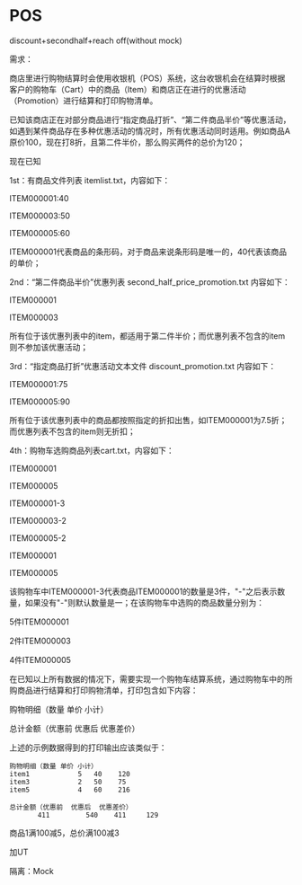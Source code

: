 POS
===

discount+secondhalf+reach off(without mock)



需求：

商店里进行购物结算时会使用收银机（POS）系统，这台收银机会在结算时根据客户的购物车（Cart）中的商品（Item）和商店正在进行的优惠活动（Promotion）进行结算和打印购物清单。

已知该商店正在对部分商品进行“指定商品打折”、“第二件商品半价”等优惠活动，如遇到某件商品存在多种优惠活动的情况时，所有优惠活动同时适用。例如商品A原价100，现在打8折，且第二件半价，那么购买两件的总价为120；

现在已知

1st：有商品文件列表  itemlist.txt，内容如下：

ITEM000001:40

ITEM000003:50

ITEM000005:60

ITEM000001代表商品的条形码，对于商品来说条形码是唯一的，40代表该商品的单价；



2nd：“第二件商品半价”优惠列表 second_half_price_promotion.txt 内容如下：

ITEM000001

ITEM000003

所有位于该优惠列表中的item，都适用于第二件半价；而优惠列表不包含的item则不参加该优惠活动；


3rd：“指定商品打折”优惠活动文本文件 discount_promotion.txt 内容如下：

ITEM000001:75

ITEM000005:90

所有位于该优惠列表中的商品都按照指定的折扣出售，如ITEM000001为7.5折；而优惠列表不包含的item则无折扣；


4th：购物车选购商品列表cart.txt，内容如下：

ITEM000001

ITEM000005

ITEM000001-3

ITEM000003-2

ITEM000005-2

ITEM000001

ITEM000005

该购物车中ITEM000001-3代表商品ITEM000001的数量是3件，"-"之后表示数量，如果没有"-"则默认数量是一；在该购物车中选购的商品数量分别为：

5件ITEM000001

2件ITEM000003

4件ITEM000005


在已知以上所有数据的情况下，需要实现一个购物车结算系统，通过购物车中的所购商品进行结算和打印购物清单，打印包含如下内容：

购物明细（数量  单价  小计）

总计金额（优惠前  优惠后  优惠差价）

上述的示例数据得到的打印输出应该类似于：

    购物明细（数量 单价 小计）
    item1            5   40    120
    item3            2   50    75
    item5            4   60    216

    总计金额（优惠前  优惠后  优惠差价）
           411         540    411     129


商品1满100减5，总价满100减3



加UT

隔离：Mock


